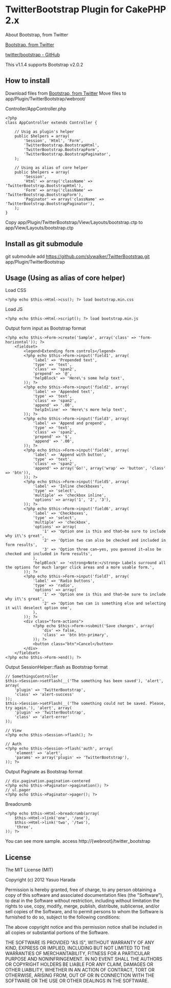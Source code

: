 TwitterBootstrap Plugin for CakePHP 2.x
=======================================

About Bootstrap, from Twitter

[Bootstrap, from Twitter](http://twitter.github.com/bootstrap/)

[twitter/bootstrap - GitHub](https://github.com/twitter/bootstrap)

This v1.1.4 supports Bootstrap v2.0.2

How to install
--------------

Download files from [Bootstrap, from Twitter](http://twitter.github.com/bootstrap/)
Move files to app/Plugin/TwitterBootstrap/webroot/

Controller/AppController.php

	<?php
	class AppController extends Controller {

		// Usig as plugin's helper
		public $helpers = array(
			'Session', 'Html', 'Form',
			'TwitterBootstrap.BootstrapHtml',
			'TwitterBootstrap.BootstrapForm',
			'TwitterBootstrap.BootstrapPaginator',
		);

		// Using as alias of core helper
		public $helpers = array(
			'Session',
			'Html' => array('className' => 'TwitterBootstrap.BootstrapHtml'),
			'Form' => array('className' => 'TwitterBootstrap.BootstrapForm'),
			'Paginator' => array('className' => 'TwitterBootstrap.BootstrapPaginator'),
		);
	}

Copy app/Plugin/TwitterBootstrap/View/Layouts/bootstrap.ctp to app/View/Layouts/bootstrap.ctp

Install as git submodule
-------------------------------------

git submodule add https://github.com/slywalker/TwitterBootstrap.git app/Plugin/TwitterBootstrap

Usage (Using as alias of core helper)
-------------------------------------

Load CSS

	<?php echo $this->Html->css(); ?> load bootstrap.min.css

Load JS

	<?php echo $this->Html->script(); ?> load bootstrap.min.js

Output form input as Bootstrap format

	<?php echo $this->Form->create('Sample', array('class' => 'form-horizontal')); ?>
		<fieldset>
			<legend>Extending form controls</legend>
			<?php echo $this->Form->input('field1', array(
				'label' => 'Prepended text',
				'type' => 'text',
				'class' => 'span2',
				'prepend' => '@',
				'helpBlock' => 'Here\'s some help text',
			)); ?>
			<?php echo $this->Form->input('field2', array(
				'label' => 'Appended text',
				'type' => 'text',
				'class' => 'span2',
				'append' => '.00',
				'helpInline' => 'Here\'s more help text',
			)); ?>
			<?php echo $this->Form->input('field3', array(
				'label' => 'Append and prepend',
				'type' => 'text',
				'class' => 'span2',
				'prepend' => '$',
				'append' => '.00',
			)); ?>
			<?php echo $this->Form->input('field4', array(
				'label' => 'Append with button',
				'type' => 'text',
				'class' => 'span2',
				'append' => array('Go!', array('wrap' => 'button', 'class' => 'btn')),
			)); ?>
			<?php echo $this->Form->input('field5', array(
				'label' => 'Inline checkboxes',
				'type' => 'select',
				'multiple' => 'checkbox inline',
				'options' => array('1', '2', '3'),
			)); ?>
			<?php echo $this->Form->input('field6', array(
				'label' => 'Checkboxes',
				'type' => 'select',
				'multiple' => 'checkbox',
				'options' => array(
					'1' => 'Option one is this and that—be sure to include why it\'s great',
					'2' => 'Option two can also be checked and included in form results',
					'3' => 'Option three can—yes, you guessed it—also be checked and included in form results',
				),
				'helpBlock' => '<strong>Note:</strong> Labels surround all the options for much larger click areas and a more usable form.',
			)); ?>
			<?php echo $this->Form->input('field7', array(
				'label' => 'Radio buttons',
				'type' => 'radio',
				'options' => array(
					'1' => 'Option one is this and that—be sure to include why it\'s great',
					'2' => 'Option two can is something else and selecting it will deselect option one',
				),
			)); ?>
			<div class="form-actions">
				<?php echo $this->Form->submit('Save changes', array(
					'div' => false,
					'class' => 'btn btn-primary',
				)); ?>
				<button class="btn">Cancel</button>
			</div>
		</fieldset>
	<?php echo $this->Form->end(); ?>

Output SessionHelper::flash as Bootstrap format

	// SomethingsController
	$this->Session->setFlash(__('The something has been saved'), 'alert', array(
		'plugin' => 'TwitterBootstrap',
		'class' => 'alert-success'
	));
	$this->Session->setFlash(__('The something could not be saved. Please, try again.'), 'alert', array(
		'plugin' => 'TwitterBootstrap',
		'class' => 'alert-error'
	));

	// View
	<?php echo $this->Session->flash(); ?>

	// Auth
	<?php echo $this->Session->flash('auth', array(
		'element' => 'alert',
		'params' => array('plugin' => 'TwitterBootstrap'),
	)); ?>

Output Paginate as Bootstrap format

	// div.pagination.pagination-centered
	<?php echo $this->Paginator->pagination(); ?>
	// ul.pager
	<?php echo $this->Paginator->pager(); ?>

Breadcrumb

	<?php echo $this->Html->breadcrumb(array(
		$this->Html->link('one', '/one'),
		$this->Html->link('two', '/two'),
		'three',
	)); ?>

You can see more sample. access http://{webroot}/twitter_bootstrap

License
-------

The MIT License (MIT)

Copyright (c) 2012 Yasuo Harada

Permission is hereby granted, free of charge, to any person obtaining a copy of this software and associated documentation files (the "Software"), to deal in the Software without restriction, including without limitation the rights to use, copy, modify, merge, publish, distribute, sublicense, and/or sell copies of the Software, and to permit persons to whom the Software is furnished to do so, subject to the following conditions:

The above copyright notice and this permission notice shall be included in all copies or substantial portions of the Software.

THE SOFTWARE IS PROVIDED "AS IS", WITHOUT WARRANTY OF ANY KIND, EXPRESS OR IMPLIED, INCLUDING BUT NOT LIMITED TO THE WARRANTIES OF MERCHANTABILITY, FITNESS FOR A PARTICULAR PURPOSE AND NONINFRINGEMENT. IN NO EVENT SHALL THE AUTHORS OR COPYRIGHT HOLDERS BE LIABLE FOR ANY CLAIM, DAMAGES OR OTHER LIABILITY, WHETHER IN AN ACTION OF CONTRACT, TORT OR OTHERWISE, ARISING FROM, OUT OF OR IN CONNECTION WITH THE SOFTWARE OR THE USE OR OTHER DEALINGS IN THE SOFTWARE.